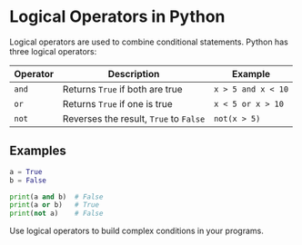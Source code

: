 # Logical Operators in Python

Logical operators are used to combine conditional statements. Python has three logical operators:

| Operator | Description                        | Example                |
|----------|------------------------------------|------------------------|
| `and`    | Returns `True` if both are true    | `x > 5 and x < 10`     |
| `or`     | Returns `True` if one is true      | `x < 5 or x > 10`      |
| `not`    | Reverses the result, `True` to `False` | `not(x > 5)`      |

## Examples

```python
a = True
b = False

print(a and b)  # False
print(a or b)   # True
print(not a)    # False
```

Use logical operators to build complex conditions in your programs.
